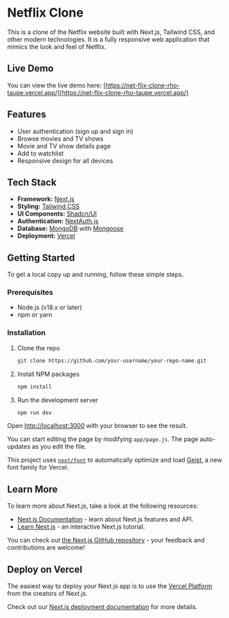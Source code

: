 # Netflix Clone

This is a clone of the Netflix website built with Next.js, Tailwind CSS, and other modern technologies. It is a fully responsive web application that mimics the look and feel of Netflix.

## Live Demo

You can view the live demo here: [https://net-flix-clone-rho-taupe.vercel.app/](https://net-flix-clone-rho-taupe.vercel.app/)

## Features

- User authentication (sign up and sign in)
- Browse movies and TV shows
- Movie and TV show details page
- Add to watchlist
- Responsive design for all devices

## Tech Stack

- **Framework:** [Next.js](https://nextjs.org/)
- **Styling:** [Tailwind CSS](https://tailwindcss.com/)
- **UI Components:** [Shadcn/UI](https://ui.shadcn.com/)
- **Authentication:** [NextAuth.js](https://next-auth.js.org/)
- **Database:** [MongoDB](https://www.mongodb.com/) with [Mongoose](https://mongoosejs.com/)
- **Deployment:** [Vercel](https://vercel.com/)

## Getting Started

To get a local copy up and running, follow these simple steps.

### Prerequisites

- Node.js (v18.x or later)
- npm or yarn

### Installation

1.  Clone the repo
    ```sh
    git clone https://github.com/your-username/your-repo-name.git
    ```
2.  Install NPM packages
    ```sh
    npm install
    ```
3.  Run the development server
    ```sh
    npm run dev
    ```

Open [http://localhost:3000](http://localhost:3000) with your browser to see the result.

You can start editing the page by modifying `app/page.js`. The page auto-updates as you edit the file.

This project uses [`next/font`](https://nextjs.org/docs/app/building-your-application/optimizing/fonts) to automatically optimize and load [Geist](https://vercel.com/font), a new font family for Vercel.

## Learn More

To learn more about Next.js, take a look at the following resources:

- [Next.js Documentation](https://nextjs.org/docs) - learn about Next.js features and API.
- [Learn Next.js](https://nextjs.org/learn) - an interactive Next.js tutorial.

You can check out [the Next.js GitHub repository](https://github.com/vercel/next.js) - your feedback and contributions are welcome!

## Deploy on Vercel

The easiest way to deploy your Next.js app is to use the [Vercel Platform](https://vercel.com/new?utm_medium=default-template&filter=next.js&utm_source=create-next-app&utm_campaign=create-next-app-readme) from the creators of Next.js.

Check out our [Next.js deployment documentation](https://nextjs.org/docs/app/building-your-application/deploying) for more details.
